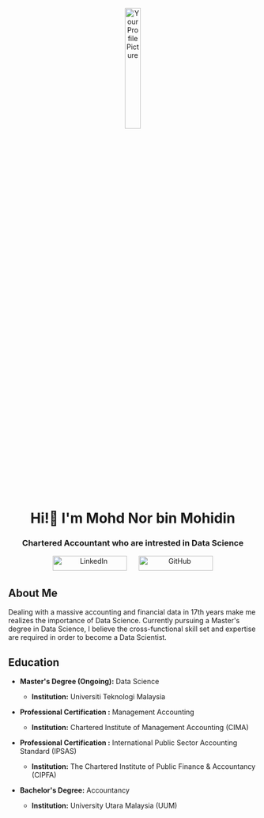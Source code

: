 <p align="center">
<img src="https://github.com/drshahizan/BDM/blob/main/portfolio/mohd-nor/gambar%20mohd%20nor.PNG" alt="Your Profile Picture" style="width: 25%;">
  


</p>

<h1 align="center"> Hi!👋 I'm Mohd Nor bin Mohidin  </h1>

<h3 align="center"> Chartered Accountant who are intrested in Data Science </h3>


<div align="center">
  <a href="https://www.linkedin.com/in/mohd-nor-mohidin-866599163/" target="_blank" style="text-decoration: none; margin: 10px;">
    <img src="https://img.shields.io/badge/LinkedIn-Connect-0A66C2" alt="LinkedIn" width="150" height="30">
  </a>
  <a href="https://github.com/mohd-nor" target="_blank" style="text-decoration: none; margin: 10px;">
    <img src="https://img.shields.io/badge/GitHub-Follow-181717" alt="GitHub" width="150" height="30">
  </a>
  
</div>

## About Me

Dealing with a massive accounting and financial data in 17th years make me realizes the importance of Data Science. Currently pursuing a Master's degree in Data Science, I believe the cross-functional skill set and expertise are required in order to become a Data Scientist. 

## Education
- **Master's Degree (Ongoing):** Data Science
  - **Institution:** Universiti Teknologi Malaysia

- **Professional Certification :** Management Accounting
  - **Institution:** Chartered Institute of Management Accounting (CIMA)

- **Professional Certification :** International Public Sector Accounting Standard (IPSAS)
  - **Institution:** The Chartered Institute of Public Finance & Accountancy (CIPFA)
    
- **Bachelor's Degree:** Accountancy
  - **Institution:** University Utara Malaysia (UUM)
